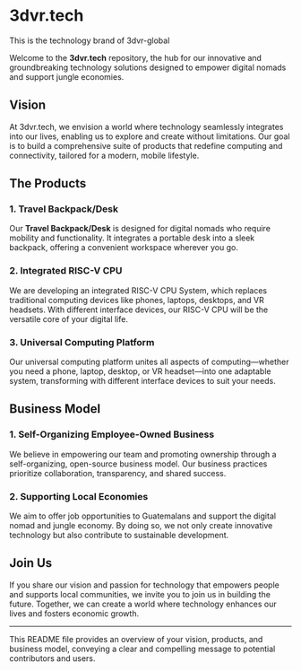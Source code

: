 # 3dvr.tech
This is the technology brand of 3dvr-global

Welcome to the **3dvr.tech** repository, the hub for our innovative and groundbreaking technology solutions designed to empower digital nomads and support jungle economies.

## Vision

At 3dvr.tech, we envision a world where technology seamlessly integrates into our lives, enabling us to explore and create without limitations. Our goal is to build a comprehensive suite of products that redefine computing and connectivity, tailored for a modern, mobile lifestyle.

## The Products

### 1. **Travel Backpack/Desk**
Our **Travel Backpack/Desk** is designed for digital nomads who require mobility and functionality. It integrates a portable desk into a sleek backpack, offering a convenient workspace wherever you go.

### 2. **Integrated RISC-V CPU**
We are developing an integrated RISC-V CPU System, which replaces traditional computing devices like phones, laptops, desktops, and VR headsets. With different interface devices, our RISC-V CPU will be the versatile core of your digital life.

### 3. **Universal Computing Platform**
Our universal computing platform unites all aspects of computing—whether you need a phone, laptop, desktop, or VR headset—into one adaptable system, transforming with different interface devices to suit your needs.

## Business Model

### 1. **Self-Organizing Employee-Owned Business**
We believe in empowering our team and promoting ownership through a self-organizing, open-source business model. Our business practices prioritize collaboration, transparency, and shared success.

### 2. **Supporting Local Economies**
We aim to offer job opportunities to Guatemalans and support the digital nomad and jungle economy. By doing so, we not only create innovative technology but also contribute to sustainable development.

## Join Us

If you share our vision and passion for technology that empowers people and supports local communities, we invite you to join us in building the future. Together, we can create a world where technology enhances our lives and fosters economic growth.

---

This README file provides an overview of your vision, products, and business model, conveying a clear and compelling message to potential contributors and users.
